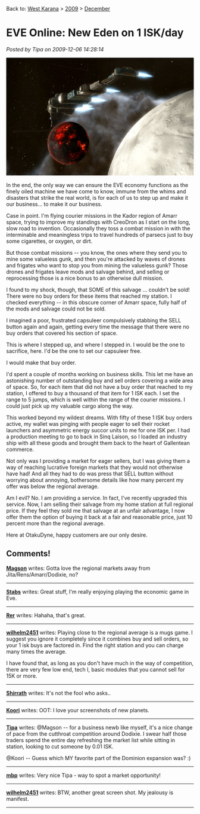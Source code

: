 Back to: [West Karana](/posts/westkarana.md) > [2009](/posts/2009/westkarana.md) > [December](./westkarana.md)
# EVE Online: New Eden on 1 ISK/day

*Posted by Tipa on 2009-12-06 14:28:14*

![Intergalactic Traders, AWAY!](../../../uploads/2009/12/1ISK.jpg "Intergalactic Traders, AWAY!")

In the end, the only way we can ensure the EVE economy functions as the finely oiled machine we have come to know, immune from the whims and disasters that strike the real world, is for each of us to step up and make it our business... to make it our business.

Case in point. I'm flying courier missions in the Kador region of Amarr space, trying to improve my standings with CreoDron as I start on the long, slow road to invention. Occasionally they toss a combat mission in with the interminable and meaningless trips to travel hundreds of parsecs just to buy some cigarettes, or oxygen, or dirt.

But those combat missions -- you know, the ones where they send you to mine some valueless gunk, and then you're attacked by waves of drones and frigates who want to stop you from mining the valueless gunk? Those drones and frigates leave mods and salvage behind, and selling or reprocessing those is a nice bonus to an otherwise dull mission.

I found to my shock, though, that SOME of this salvage ... couldn't be sold! There were no buy orders for these items that reached my station. I checked everything -- in this obscure corner of Amarr space, fully half of the mods and salvage could not be sold.

I imagined a poor, frustrated capsuleer compulsively stabbing the SELL button again and again, getting every time the message that there were no buy orders that covered his section of space.

This is where I stepped up, and where I stepped in. I would be the one to sacrifice, here. I'd be the one to set our capsuleer free.

I would make that buy order.

I'd spent a couple of months working on business skills. This let me have an astonishing number of outstanding buy and sell orders covering a wide area of space. So, for each item that did not have a buy order that reached to my station, I offered to buy a thousand of that item for 1 ISK each. I set the range to 5 jumps, which is well within the range of the courier missions. I could just pick up my valuable cargo along the way.

This worked beyond my wildest dreams. With fifty of these 1 ISK buy orders active, my wallet was pinging with people eager to sell their rocket launchers and asymmetric energy succor units to me for one ISK per. I had a production meeting to go to back in Sinq Laison, so I loaded an industry ship with all these goods and brought them back to the heart of Gallentean commerce.

Not only was I providing a market for eager sellers, but I was giving them a way of reaching lucrative foreign markets that they would not otherwise have had! And all they had to do was press that SELL button without worrying about annoying, bothersome details like how many percent my offer was below the regional average.

Am I evil? No. I am providing a service. In fact, I've recently upgraded this service. Now, I am selling their salvage from my home station at full regional price. If they feel they sold me that salvage at an unfair advantage, I now offer them the option of buying it back at a fair and reasonable price, just 10 percent more than the regional average.

Here at OtakuDyne, happy customers are our only desire.

## Comments!

**[Magson](http://phoenq-magson.blogspot.com)** writes: Gotta love the regional markets away from Jita/Rens/Amarr/Dodixie, no?

---

**[Stabs](http://stabbedup.blogspot.com/)** writes: Great stuff, I'm really enjoying playing the economic game in Eve.

---

**[Rer](http://www.multiplaying.net)** writes: Hahaha, that's great.

---

**[wilhelm2451](http://tagn.wordpress.com/)** writes: Playing close to the regional average is a mugs game. I suggest you ignore it completely since it combines buy and sell orders, so your 1 isk buys are factored in. Find the right station and you can charge many times the average.

I have found that, as long as you don't have much in the way of competition, there are very few low end, tech I, basic modules that you cannot sell for 15K or more.

---

**[Shirrath](http://shirrath.blogspot.com/)** writes: It's not the fool who asks..

---

**[Koori](http://mmolog.wordpress.com/)** writes: OOT: I love your screenshots of new planets.

---

**[Tipa](https://chasingdings.com)** writes: @Magson -- for a business newb like myself, it's a nice change of pace from the cutthroat competition around Dodixie. I swear half those traders spend the entire day refreshing the market list while sitting in station, looking to cut someone by 0.01 ISK.

@Koori -- Guess which MY favorite part of the Dominion expansion was? :)

---

**[mbp](http://mindbendingpuzzles.blogspot.com)** writes: Very nice Tipa - way to spot a market opportunity!

---

**[wilhelm2451](http://tagn.wordpress.com/)** writes: BTW, another great screen shot. My jealousy is manifest.

---

